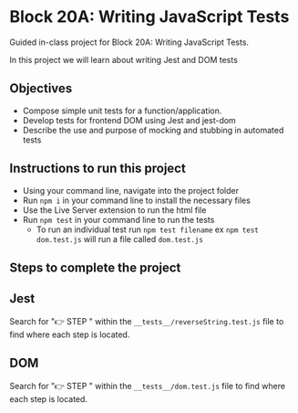 # Block 20A: Writing JavaScript Tests
Guided in-class project for Block 20A: Writing JavaScript Tests.

In this project we will learn about writing Jest and DOM tests

## Objectives 
* Compose simple unit tests for a  function/application. 
* Develop tests for frontend DOM using Jest and jest-dom
* Describe the use and purpose of mocking and stubbing in automated tests


## Instructions to run this project

- Using your command line, navigate into the project folder
- Run `npm i` in your command line to install the necessary files
- Use the Live Server extension to run the html file 
- Run `npm test` in your command line to run the tests
    * To run an individual test run `npm test filename` ex `npm test dom.test.js` will run a file called `dom.test.js`

## Steps to complete the project

## Jest
Search for "👉 STEP " within the `__tests__/reverseString.test.js` file to find where each step is located.

## DOM
Search for "👉 STEP " within the `__tests__/dom.test.js` file to find where each step is located.